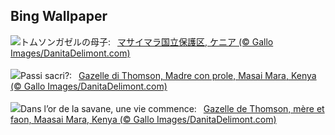 ## Bing Wallpaper
![](https://www.bing.com/th?id=OHR.ThomsonGazelle_JA-JP8883266814_UHD.jpg&w=1000)トムソンガゼルの母子:&nbsp;&ensp;[マサイマラ国立保護区, ケニア (© Gallo Images/DanitaDelimont.com)](https://www.bing.com/th?id=OHR.ThomsonGazelle_JA-JP8883266814_UHD.jpg)
<br><br/>
![](https://www.bing.com/th?id=OHR.ThomsonGazelle_IT-IT0397264762_UHD.jpg&w=1000)Passi sacri?:&nbsp;&ensp;[Gazelle di Thomson, Madre con prole, Masai Mara, Kenya (© Gallo Images/DanitaDelimont.com)](https://www.bing.com/th?id=OHR.ThomsonGazelle_IT-IT0397264762_UHD.jpg)
<br><br/>
![](https://www.bing.com/th?id=OHR.ThomsonGazelle_FR-FR0750503899_UHD.jpg&w=1000)Dans l’or de la savane, une vie commence:&nbsp;&ensp;[Gazelle de Thomson, mère et faon, Maasai Mara, Kenya (© Gallo Images/DanitaDelimont.com)](https://www.bing.com/th?id=OHR.ThomsonGazelle_FR-FR0750503899_UHD.jpg)
<br><br/>
